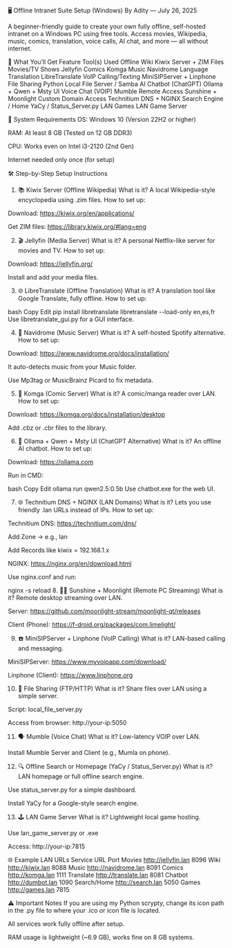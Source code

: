 🖥️ Offline Intranet Suite Setup (Windows)
By Adity — July 26, 2025

A beginner-friendly guide to create your own fully offline, self-hosted intranet on a Windows PC using free tools. Access movies, Wikipedia, music, comics, translation, voice calls, AI chat, and more — all without internet.

🧠 What You’ll Get
Feature	Tool(s) Used
Offline Wiki	Kiwix Server + ZIM Files
Movies/TV Shows	Jellyfin
Comics	Komga
Music	Navidrome
Language Translation	LibreTranslate
VoIP Calling/Texting	MiniSIPServer + Linphone
File Sharing	Python Local File Server / Samba
AI Chatbot (ChatGPT)	Ollama + Qwen + Msty UI
Voice Chat (VOIP)	Mumble
Remote Access	Sunshine + Moonlight
Custom Domain Access	Technitium DNS + NGINX
Search Engine / Home	YaCy / Status_Server.py
LAN Games	LAN Game Server

🔧 System Requirements
OS: Windows 10 (Version 22H2 or higher)

RAM: At least 8 GB (Tested on 12 GB DDR3)

CPU: Works even on Intel i3-2120 (2nd Gen)

Internet needed only once (for setup)

🛠️ Step-by-Step Setup Instructions
1. 📚 Kiwix Server (Offline Wikipedia)
What is it? A local Wikipedia-style encyclopedia using .zim files.
How to set up:

Download: https://kiwix.org/en/applications/

Get ZIM files: https://library.kiwix.org/#lang=eng

2. 🎬 Jellyfin (Media Server)
What is it? A personal Netflix-like server for movies and TV.
How to set up:

Download: https://jellyfin.org/

Install and add your media files.

3. 🌐 LibreTranslate (Offline Translation)
What is it? A translation tool like Google Translate, fully offline.
How to set up:

bash
Copy
Edit
pip install libretranslate
libretranslate --load-only en,es,fr
Use libretranslate_gui.py for a GUI interface.

4. 🎵 Navidrome (Music Server)
What is it? A self-hosted Spotify alternative.
How to set up:

Download: https://www.navidrome.org/docs/installation/

It auto-detects music from your Music folder.

Use Mp3tag or MusicBrainz Picard to fix metadata.

5. 📖 Komga (Comic Server)
What is it? A comic/manga reader over LAN.
How to set up:

Download: https://komga.org/docs/installation/desktop

Add .cbz or .cbr files to the library.

6. 🤖 Ollama + Qwen + Msty UI (ChatGPT Alternative)
What is it? An offline AI chatbot.
How to set up:

Download: https://ollama.com

Run in CMD:

bash
Copy
Edit
ollama run qwen2.5:0.5b
Use chatbot.exe for the web UI.

7. 🌐 Technitium DNS + NGINX (LAN Domains)
What is it? Lets you use friendly .lan URLs instead of IPs.
How to set up:

Technitium DNS: https://technitium.com/dns/

Add Zone → e.g., lan

Add Records like kiwix = 192.168.1.x

NGINX: https://nginx.org/en/download.html

Use nginx.conf and run:

nginx -s reload
8. 🧑‍💻 Sunshine + Moonlight (Remote PC Streaming)
What is it? Remote desktop streaming over LAN.

Server: https://github.com/moonlight-stream/moonlight-qt/releases

Client (Phone): https://f-droid.org/packages/com.limelight/

9. ☎️ MiniSIPServer + Linphone (VoIP Calling)
What is it? LAN-based calling and messaging.

MiniSIPServer: https://www.myvoipapp.com/download/

Linphone (Client): https://www.linphone.org

10. 💾 File Sharing (FTP/HTTP)
What is it? Share files over LAN using a simple server.

Script: local_file_server.py

Access from browser: http://your-ip:5050

11. 🗣️ Mumble (Voice Chat)
What is it? Low-latency VOIP over LAN.

Install Mumble Server and Client (e.g., Mumla on phone).

12. 🔍 Offline Search or Homepage (YaCy / Status_Server.py)
What is it? LAN homepage or full offline search engine.

Use status_server.py for a simple dashboard.

Install YaCy for a Google-style search engine.

13. 🕹️ LAN Game Server
What is it? Lightweight local game hosting.

Use lan_game_server.py or .exe

Access: http://your-ip:7815

🌐 Example LAN URLs
Service	URL	Port
Movies	http://jellyfin.lan	8096
Wiki	http://kiwix.lan	8088
Music	http://navidrome.lan	8091
Comics	http://komga.lan	1111
Translate	http://translate.lan	8081
Chatbot	http://dumbot.lan	1090
Search/Home	http://search.lan	5050
Games	http://games.lan	7815

⚠️ Important Notes
If you are using my Python scrypty, change its icon path in the .py file to where your .ico or icon file is located.

All services work fully offline after setup.

RAM usage is lightweight (~6.9 GB), works fine on 8 GB systems.

